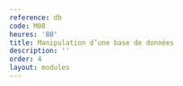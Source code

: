 ```yaml
---
reference: db
code: M08
heures: '80'
title: Manipulation d’une base de données
description: ''
order: 4
layout: modules
---
```

